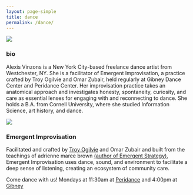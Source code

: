 ```yaml
---
layout: page-simple
title: dance
permalink: /dance/
---
```


![]({{site.baseurl}}/images/dance/dance-header-img.png)

### bio
Alexis Vinzons is a New York City-based freelance dance artist from Westchester, NY. She is a facilitator of Emergent Improvisation, a practice crafted by Troy Ogilvie and Omar Zubair, held regularly at Gibney Dance Center and Peridance Center. Her improvisation practice takes an anatomical approach and investigates honesty, spontaneity, curiosity, and care as essential lenses for engaging with and reconnecting to dance. She holds a B.A. from Cornell University, where she studied Information Science, art history, and dance.


![]({{site.baseurl}}/images/dance/ei-gif-header-img.gif)


### Emergent Improvisation
Facilitated and crafted by [Troy Ogilvie](https://troyogilvie.squarespace.com/) and Omar Zubair and built from the teachings of adrienne maree brown [(author of Emergent Strategy)](https://adriennemareebrown.net/book/emergent-strategy/), Emergent Improvisation uses dance, sound, and environment to facilitate a deep sense of listening, creating an ecosystem of community care.

Come dance with us!
Mondays at 11:30am at [Peridance](https://www.peridance.com/open-classes) and 4:00pm at [Gibney](https://gibneydance.org/class-schedule/)
